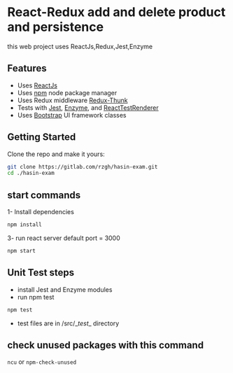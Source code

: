 # React-Redux add and delete product and persistence
this web project uses ReactJs,Redux,Jest,Enzyme

## Features

 - Uses [ReactJs](https://reactjs.org/) 
 - Uses [npm](https://npm.com) node package manager
 - Uses Redux middleware [Redux-Thunk](https://www.npmjs.com/package/redux-thunk)
 - Tests with [Jest](https://jestjs.io/), [Enzyme](https://www.npmjs.com/package/enzyme), and [ReactTestRenderer](https://reactjs.org/docs/test-renderer.html)
 - Uses [Bootstrap](https://getbootstrap.com/) UI framework classes
 
## Getting Started
Clone the repo and make it yours:

```bash
git clone https://gitlab.com/rzgh/hasin-exam.git
cd ./hasin-exam
```

## start commands

1- Install dependencies

```bash
npm install
```
3- run react server default port = 3000
```bash
npm start
```

## Unit Test steps
- install Jest and Enzyme modules
- run npm test
```bash
npm test
```
- test files are in /src/\__test__ directory
 
## check unused packages with this command
```ncu```
or
```npm-check-unused```
